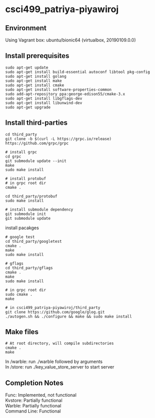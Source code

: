 # csci499_patriya-piyawiroj

## Environment
Using Vagrant box: ubuntu/bionic64 (virtualbox, 20190109.0.0)

## Install prerequisites
```
sudo apt-get update
sudo apt-get install build-essential autoconf libtool pkg-config
sudo apt-get install golang
sudo apt-get install make
sudo apt-get install cmake
sudo apt-get install software-properties-common
sudo add-apt-repository ppa:george-edison55/cmake-3.x
sudo apt-get install libgflags-dev
sudo apt-get install libunwind-dev
sudo apt-get upgrade
```

## Install third-parties
```
cd third_party
git clone -b $(curl -L https://grpc.io/release) https://github.com/grpc/grpc

# install grpc
cd grpc
git submodule update --init
make
sudo make install

# install protobuf
# in grpc root dir
cmake .

cd third_party/protobuf
sudo make install

# install submodule dependency
git submodule init
git submodule update
```

install pacakges
```
# google test
cd third_party/googletest
cmake .
make
sudo make install

# gflags
cd third_party/gflags
cmake .
make
sudo make install

# in grpc root dir
sudo cmake .
make
```

```
# in csci499_patriya-piyawiroj/third_party
git clone https://github.com/google/glog.git
./autogen.sh && ./configure && make && sudo make install
```

## Make files

```
# At root directory, will compile subdirectories
cmake .
make
```
In /warble: run ./warble followed by arguments<br />
In /store: run ./key_value_store_server to start server <br />

## Completion Notes
Func: Implemented, not functional<br />
Kvstore: Partially functional<br />
Warble: Partially functional<br />
Command Line: Functional<br />


